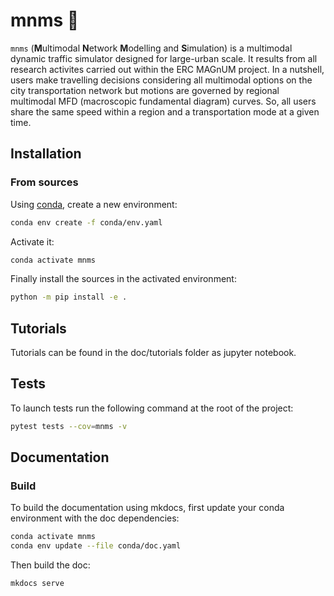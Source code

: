 # mnms :candy:

`mnms` (**M**ultimodal **N**etwork **M**odelling and **S**imulation) is a multimodal dynamic traffic simulator designed for large-urban scale. It results from all research activites carried out within the ERC MAGnUM project. In a nutshell, users make travelling decisions considering all multimodal options on the city transportation network but motions are governed by regional multimodal MFD (macroscopic fundamental diagram) curves. So, all users share the same speed within a region and a transportation mode at a given time.

## Installation

### From sources

Using [conda](https://docs.conda.io/en/latest/miniconda.html), create a new environment:

````bash
conda env create -f conda/env.yaml
````

Activate it:
````bash
conda activate mnms
````

Finally install the sources in the activated environment:

````bash
python -m pip install -e .
````


## Tutorials

Tutorials can be found in the doc/tutorials folder as jupyter notebook.

## Tests

To launch tests run the following command at the root of the project:
```bash
pytest tests --cov=mnms -v
```


## Documentation

### Build

To build the documentation using mkdocs, first update your conda environment with the doc dependencies:

```bash
conda activate mnms
conda env update --file conda/doc.yaml
```

Then build the doc:

```bash
mkdocs serve 
```
